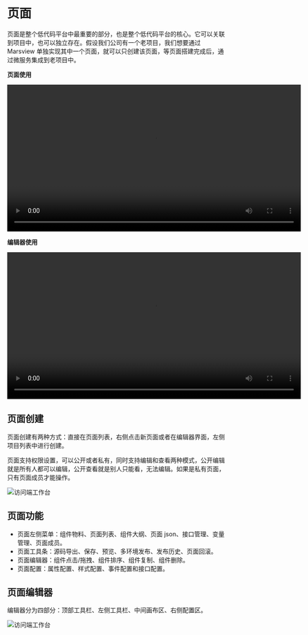 # 页面

页面是整个低代码平台中最重要的部分，也是整个低代码平台的核心。它可以关联到项目中，也可以独立存在。假设我们公司有一个老项目，我们想要通过 Marsview 单独实现其中一个页面，就可以只创建该页面，等页面搭建完成后，通过微服务集成到老项目中。

**页面使用**

<video width="680" controls>

  <source src="https://marsview.cdn.bcebos.com/vedio/page-1.mp4" type="video/mp4">  
  您的浏览器不支持 Video 标签。  
</video>

**编辑器使用**

<video width="680" controls>

  <source src="https://marsview.cdn.bcebos.com/vedio/editor.mp4" type="video/mp4">  
  您的浏览器不支持 Video 标签。  
</video>

## 页面创建

页面创建有两种方式：直接在页面列表，右侧点击新页面或者在编辑器界面，左侧项目列表中进行创建。

页面支持权限设置，可以公开或者私有，同时支持编辑和查看两种模式，公开编辑就是所有人都可以编辑，公开查看就是别人只能看，无法编辑。如果是私有页面，只有页面成员才能操作。

![访问端工作台](/page/createPage.png)

## 页面功能

- 页面左侧菜单：组件物料、页面列表、组件大纲、页面 json、接口管理、变量管理、页面成员。
- 页面工具条：源码导出、保存、预览、多环境发布、发布历史、页面回滚。
- 页面编辑器：组件点击/拖拽、组件排序、组件复制、组件删除。
- 页面配置：属性配置、样式配置、事件配置和接口配置。

## 页面编辑器

编辑器分为四部分：顶部工具栏、左侧工具栏、中间画布区、右侧配置区。

![访问端工作台](/page/canvas.png)

